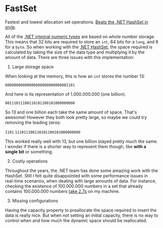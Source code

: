 # FastSet

Fastest and lowest allocation set operations. [Beats the .NET HashSet in style]().

All of the [.NET integral numeric types](https://docs.microsoft.com/en-us/dotnet/csharp/language-reference/builtin-types/integral-numeric-types) are based on whole number storage. This means that 32 bits are required to store an `int`, 64 bits for a `long`, and 8 for a `byte`. So when working with the [.NET HashSet](https://docs.microsoft.com/en-us/dotnet/api/system.collections.generic.hashset-1?view=net-6.0), the space required is calculated by taking the size of the data type and multiplying it by the amount of data. There are three issues with this implementation:

1. Large storage space

When looking at the memory, this is how an `int` stores the number 13:

`00000000000000000000000000001101`

And here is its representation of 1.000.000.000 (one billion):

`00111011100110101100101000000000`

So 13 and one billion each take the same amount of space. That's awesome! However they both look pretty large, so maybe we could try removing the leading zeros:

`1101`
`111011100110101100101000000000`

This worked really well with 13, but one billion stayed pretty much the same. I wonder if there is a shorter way to represent them though, like **with a single bit** or something.

2. Costly operations

Throughout the years, the .NET team has done some amazing work with the HashSet. Still I felt quite disappointed with some performance issues in real-time scenarios, when dealing with large amounts of data. For instance, checking the existence of 100.000.000 numbers in a set that already contains 100.000.000 numbers [take 2.7s]() on my machine.

3. Missing configurations

Having the capacity property to preallocate the space required to insert the data is really nice. But when not setting an initial capacity, there is no way to control when and how much the dynamic space should be reallocated.
